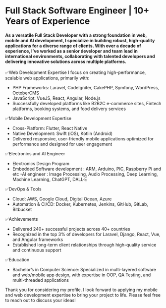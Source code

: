# Full Stack Software Engineer | 10+ Years of Experience

#### As a versatile Full Stack Developer with a strong foundation in web, mobile and AI development, I specialize in building robust, high-quality applications for a diverse range of clients. With over a decade of experience, I’ve worked as a senior developer and team lead in international environments, collaborating with talented developers and delivering innovative solutions across multiple platforms.

✅Web Development Expertise
I focus on creating high-performance, scalable web applications, primarily with:
- PHP Frameworks: Laravel, CodeIgniter, CakePHP, Symfony, WordPress, OctoberCMS
- JavaScript: VueJS, React, Angular, Node.js
- Successfully developed platforms like B2B2C e-commerce sites, Fintech platforms, booking systems, and food delivery services

✅Mobile Development Expertise
- Cross-Platform: Flutter, React Native
- Native Development: Swift (iOS), Kotlin (Android)
- Delivered responsive, user-friendly mobile applications optimized for performance and designed for user engagement

✅Electronics and AI Engineer
- Electronics Design Program
- Embedded Software development : ARM, Arduino, PIC, Raspberry Pi and etc
-AI engineer : Image Processing, Audio Processing, Deep Learning, Machine Learning, ChatGPT, DALL·E 


✅DevOps & Tools
- Cloud: AWS, Google Cloud, Digital Ocean, Azure
- Automation & CI/CD: Docker, Kubernetes, Jenkins, GitHub, GitLab, Bitbucket


✅Achievements
- Delivered 240+ successful projects across 40+ countries
- Recognized in the top 3% of developers for Laravel, Django, React, Vue, and Angular frameworks
- Established long-term client relationships through high-quality service and continuous support

✅Education
- Bachelor’s in Computer Science: Specialized in multi-layered software and web/mobile app design, with expertise in OOP, QA Testing, and multi-threaded applications

Thank you for considering my profile. I look forward to applying my mobile and web development expertise to bring your project to life. Please feel free to reach out to discuss your ideas!





<!---
junior0803/junior0803 is a ✨ special ✨ repository because its `README.md` (this file) appears on your GitHub profile.
You can click the Preview link to take a look at your changes.
--->
